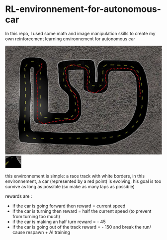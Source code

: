 # RL-environnement-for-autonomous-car
In this repo, I used some math and image manipulation skills to create my own reinforcement learning environnement for autonomous car 

![training](/docs/training.JPG)
![state](/docs/state.JPG)

this environnement is simple: a race track with white borders, 
in this environnement, a car (represented by a red point) is evolving, his goal is too survive as long as possible (so make as many laps as possible)

rewards are : 
* if the car is going forward then reward = current speed
* if the car is turning then reward = half the current speed (to prevent from turning too much)
* if the car is making an half turn reward = - 45
* if the car is going out of the track reward = - 150 and break the run/ cause respawn + AI training
